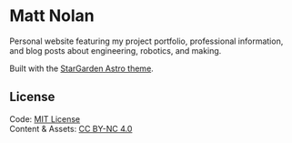 # Matt Nolan

Personal website featuring my project portfolio, professional information, and blog posts about engineering, robotics, and making.

Built with the [StarGarden Astro theme](https://github.com/sustanza/stargarden).

## License

Code: [MIT License](LICENSE)  
Content & Assets: [CC BY-NC 4.0](https://creativecommons.org/licenses/by-nc/4.0/)